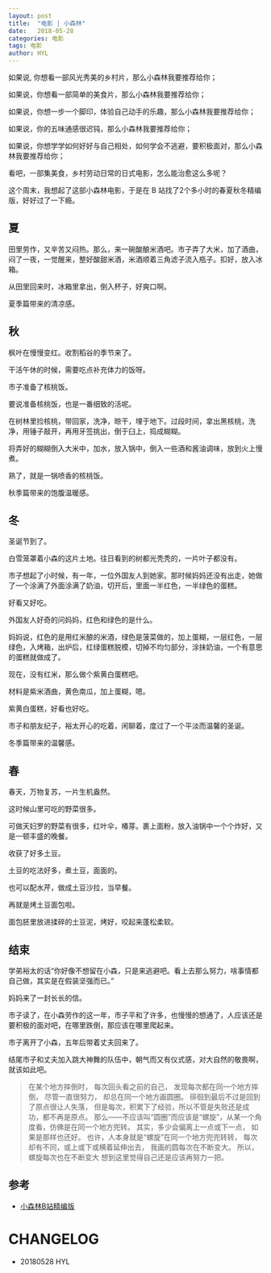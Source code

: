 ```yaml
---
layout: post
title:  "电影 | 小森林"
date:   2018-05-28
categories: 电影
tags: 电影
author: HYL
---
```


如果说, 你想看一部风光秀美的乡村片，那么小森林我要推荐给你；

如果说，你想看一部简单的美食片，那么小森林我要推荐给你；

如果说，你想一步一个脚印，体验自己动手的乐趣，那么小森林我要推荐给你；

如果说，你的五味通感很迟钝，那么小森林我要推荐给你；

如果说，你想学学如何好好与自己相处，如何学会不逃避，要积极面对，那么小森林我要推荐给你；

看吧，一部集美食，乡村劳动日常的日式电影，怎么能治愈这么多呢？

这个周末，我想起了这部小森林电影，于是在 B 站找了2个多小时的春夏秋冬精编版，好好过了一下瘾。


## 夏

田里劳作，又辛苦又闷热。那么，来一碗酸酿米酒吧。市子弄了大米，加了酒曲，闷了一夜，一觉醒来，整好酸甜米酒，米酒顺着三角滤子流入瓶子。扣好，放入冰箱。

从田里回来时，冰箱里拿出，倒入杯子，好爽口啊。

夏季篇带来的清凉感。

## 秋

枫叶在慢慢变红。收割稻谷的季节来了。

干活午休的时候，需要吃点补充体力的饭呀。

市子准备了核桃饭。

要说准备核桃饭，也是一番细致的活呢。

在树林里捡核桃，带回家，洗净，晾干，埋于地下。过段时间，拿出黑核桃，洗净，用锤子敲开，再用牙签挑出，倒于臼上，捣成糊糊。

将弄好的糊糊倒入大米中，加水，放入锅中，倒入一些酒和酱油调味，放到火上慢煮。

熟了，就是一锅喷香的核桃饭。

秋季篇带来的饱腹温暖感。


## 冬

圣诞节到了。

白雪笼罩着小森的这片土地。往日看到的树都光秃秃的，一片叶子都没有。

市子想起了小时候，有一年，一位外国友人到她家。那时候妈妈还没有出走，她做了一个涂满了外面涂满了奶油，切开后，里面一半红色，一半绿色的蛋糕。

好看又好吃。

外国友人好奇的问妈妈，红色和绿色的是什么。

妈妈说，红色的是用红米酿的米酒，绿色是菠菜做的，加上蛋糊，一层红色，一层绿色，入烤箱，出炉后，红绿蛋糕脱模，切掉不均匀部分，涂抹奶油，一个有意思的蛋糕就做成了。

现在，没有红米，那么做个紫黄白蛋糕吧。

材料是紫米酒曲，黄色南瓜，加上蛋糊，嗯。

紫黄白蛋糕，好看也好吃。

市子和朋友纪子，裕太开心的吃着，闲聊着，度过了一个平淡而温馨的圣诞。

冬季篇带来的温馨感。

## 春

春天，万物复苏，一片生机盎然。

这时候山里可吃的野菜很多。

可做天妇罗的野菜有很多，红叶伞，椿芽。裹上面粉，放入油锅中一个个炸好，又是一顿丰盛的晚餐。

收获了好多土豆。

土豆的吃法好多，煮土豆，面面的。

也可以配水芹，做成土豆沙拉，当早餐。

再就是烤土豆面包啦。

面包胚里放进揉碎的土豆泥，烤好，咬起来蓬松柔软。



## 结束

学弟裕太的话“你好像不想留在小森，只是来逃避吧。看上去那么努力，啥事情都自己做，其实是在假装坚强而已。”

妈妈来了一封长长的信。

市子读了，在小森劳作的这一年，市子平和了许多，也慢慢的想通了，人应该还是要积极的面对吧，在哪里跌倒，那应该在哪里爬起来。

市子离开了小森，五年后带着丈夫回来了。

结尾市子和丈夫加入跳大神舞的队伍中，朝气而又有仪式感，对大自然的敬畏啊，就该如此吧。

> 在某个地方摔倒时，
每次回头看之前的自己，
发现每次都在同一个地方摔倒，
尽管一直很努力，
却总在同一个地方画圆圈。
徘徊到最后不过是回到了原点很让人失落，
但是每次，积累下了经验，所以不管是失败还是成功，都不再是原点。
那么——不应该叫“圆圈”而应该是“螺旋”，从某一个角度看，仿佛是在同一个地方兜转。
其实，多少会偏离上一点或下一点， 如果是那样也还好。
也许，人本身就是“螺旋”在同一个地方兜兜转转， 每次却有不同，或上或下或横着延伸出去， 
我画的圆每次在不断变大。 所以，螺旋每次也在不断变大 想到这里觉得自己还是应该再努力一把。

## 参考

- [小森林B站精编版](https://www.bilibili.com/bangumi/play/ss12308?from=search&seid=8305467908800687486)



# CHANGELOG

- 20180528 HYL
